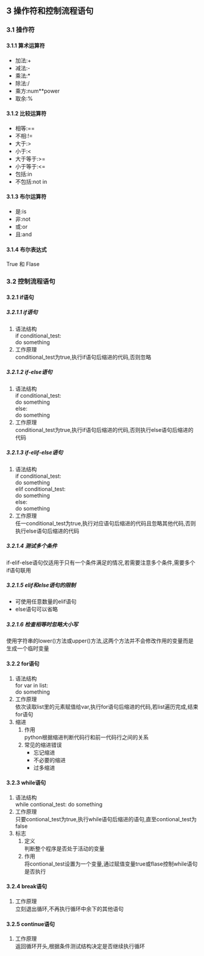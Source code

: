 ## 3 操作符和控制流程语句

### 3.1 操作符

#### 3.1.1 算术运算符

* 加法:+
* 减法:-
* 乘法:*
* 除法:/
* 乘方:num**power
* 取余:%

#### 3.1.2 比较运算符

* 相等:==
* 不相:!=
* 大于:>
* 小于:<
* 大于等于:>=
* 小于等于:<=
* 包括:in
* 不包括:not in

#### 3.1.3 布尔运算符

* 是:is
* 非:not
* 或:or
* 且:and

#### 3.1.4 布尔表达式

True 和 Flase

### 3.2 控制流程语句

#### 3.2.1 if语句

##### 3.2.1.1 if语句

1. 语法结构  
if conditional_test:  
   do something
2. 工作原理  
conditional_test为true,执行if语句后缩进的代码,否则忽略

##### 3.2.1.2 if-else语句

1. 语法结构  
if conditional_test:  
   do something  
else:  
   do something
2. 工作原理  
conditional_test为true,执行if语句后缩进的代码,否则执行else语句后缩进的代码

##### 3.2.1.3 if-elif-else语句

1. 语法结构  
if conditional_test:  
   do something  
elif conditional_test:  
   do something  
else:  
   do something
2. 工作原理  
任一conditional_test为true,执行对应语句后缩进的代码且忽略其他代码,否则执行else语句后缩进的代码

##### 3.2.1.4 测试多个条件  

if-elif-else语句仅适用于只有一个条件满足的情况,若需要注意多个条件,需要多个if语句联用

##### 3.2.1.5 elif和else语句的限制

* 可使用任意数量的elif语句
* else语句可以省略

##### 3.2.1.6 检查相等时忽略大小写

使用字符串的lower()方法或upper()方法,这两个方法并不会修改作用的变量而是生成一个临时变量

#### 3.2.2 for语句

1. 语法结构  
for var in list:  
   do something
2. 工作原理  
依次读取list里的元素赋值给var,执行for语句后缩进的代码,若list遍历完成,结束for语句
3. 缩进
   1. 作用  
   python根据缩进判断代码行和前一代码行之间的关系
   2. 常见的缩进错误
      * 忘记缩进
      * 不必要的缩进
      * 过多缩进

#### 3.2.3 while语句

1. 语法结构  
while contional_test:
   do something
2. 工作原理  
只要contional_test为true,执行while语句后缩进的语句,直至contional_test为false
3. 标志
   1. 定义  
   判断整个程序是否处于活动的变量
   2. 作用  
   将contional_test设置为一个变量,通过赋值变量true或flase控制while语句是否执行

#### 3.2.4 break语句

1. 工作原理  
立刻退出循环,不再执行循环中余下的其他语句

#### 3.2.5 continue语句

1. 工作原理  
返回循环开头,根据条件测试结构决定是否继续执行循环
